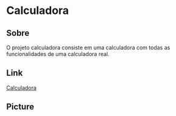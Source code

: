 # Calculadora

<h2>Sobre</h2>

<p>O projeto calculadora consiste em uma calculadora com todas as funcionalidades de uma calculadora real.</p>

<h2>Link</h2>

<a href='https://blissful-pike-979d69.netlify.app/'>Calculadora</a>

<h2>Picture</h2>
